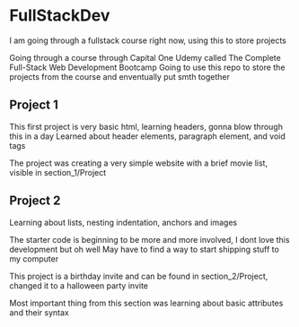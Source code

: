 # FullStackDev

I am going through a fullstack course right now, using this to store projects

Going through a course through Capital One Udemy called The Complete Full-Stack Web Development Bootcamp
Going to use this repo to store the projects from the course and enventually put smth together

## Project 1

This first project is very basic html, learning headers, gonna blow through this in a day
Learned about header elements, paragraph element, and void tags

The project was creating a very simple website with a brief movie list, visible in section_1/Project

## Project 2

Learning about lists, nesting indentation, anchors and images

The starter code is beginning to be more and more involved, I dont love this development but oh well
May have to find a way to start shipping stuff to my computer

This project is a birthday invite and can be found in section_2/Project, changed it to a halloween party invite

Most important thing from this section was learning about basic attributes and their syntax
